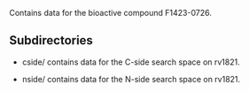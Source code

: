 Contains data for the bioactive compound F1423-0726.

## Subdirectories

- cside/ contains data for the C-side search space on rv1821.

- nside/ contains data for the N-side search space on rv1821.

